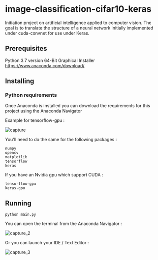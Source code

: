 # image-classification-cifar10-keras
Initiation project on artificial intelligence applied to computer vision.
The goal is to translate the structure of a neural network initially implemented under cuda-convnet for use under Keras.

## Prerequisites
Python 3.7 version 64-Bit Graphical Installer https://www.anaconda.com/download/

## Installing

### Python requirements
Once Anaconda is installed you can download the requirements for this project using the Anaconda Navigator  

Example for tensorflow-gpu :   

![capture](https://user-images.githubusercontent.com/26735996/48300550-0c010200-e4e0-11e8-8682-6cd7cf017bd1.PNG)

You'll need to do the same for the following packages :   
```
numpy  
opencv  
matplotlib  
tensorflow  
keras  
```

If you have an Nvidia gpu which support CUDA :  
```
tensorflow-gpu  
keras-gpu  
```

## Running
```
python main.py
```
You can open the terminal from the Anaconda Navigator :

![capture_2](https://user-images.githubusercontent.com/26735996/48300670-0c020180-e4e2-11e8-9ff7-ce76411c9da4.PNG)

Or you can launch your IDE / Text Editor : 

![capture_3](https://user-images.githubusercontent.com/26735996/48300709-7d41b480-e4e2-11e8-8f22-d920d67d0c64.PNG)



